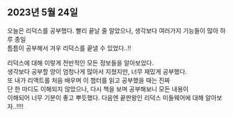 ## **2023년 5월 24일**

오늘은 리덕스를 공부했다. 빨리 끝날 줄 알았으나, 생각보다 여러가지 기능들이 많아 하루 종일  
틈틈이 공부해서 겨우 리덕스를 끝낼 수 있었다..!!

리덕스에 대해 이렇게 전반적인 모든 정보들을 알아보았다.  
생각보다 공부할 양이 엄청나게 많아서 지쳤지만, 너무 재밌게 공부했다.  
또 내가 리액트를 처음 배우며 이 챕터를 읽고 공부했을 때는 진짜  
단 한 마디도 이해되지 않았으나, 다시 책을 보며 공부해보니 모든 내용이  
이해되어 너무 기분이 좋고 뿌듯했다. 다음엔 끝판왕인 리덕스 미들웨어에 대해 알아보자..!!!!
